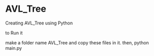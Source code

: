 # AVL_Tree
Creating AVL_Tree using Python

to Run it

make a folder name AVL_Tree and copy these files in it.
then,
python main.py

